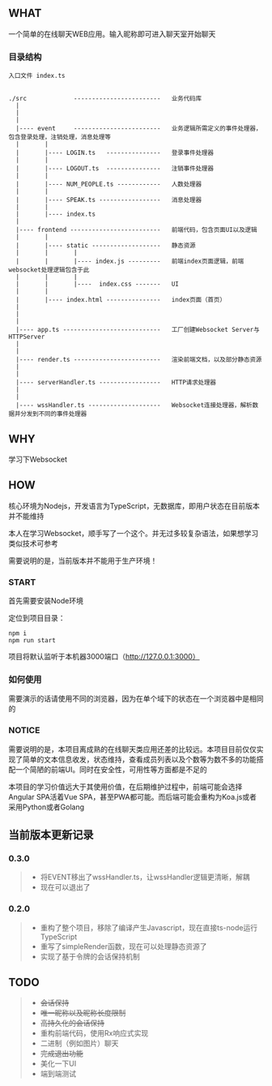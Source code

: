 ## WHAT

一个简单的在线聊天WEB应用。输入昵称即可进入聊天室开始聊天

### 目录结构

```
入口文件 index.ts


./src             ------------------------   业务代码库
  |
  |
  |
  |---- event     ------------------------   业务逻辑所需定义的事件处理器，包含登录处理，注销处理，消息处理等
  |       |
  |       |---- LOGIN.ts   ---------------   登录事件处理器
  |       |
  |       |---- LOGOUT.ts  ---------------   注销事件处理器
  |       |
  |       |---- NUM_PEOPLE.ts ------------   人数处理器
  |       |
  |       |---- SPEAK.ts -----------------   消息处理器
  |       |
  |       |---- index.ts
  |
  |---- frontend -------------------------   前端代码，包含页面UI以及逻辑
  |       |
  |       |---- static -------------------   静态资源
  |       |       |
  |       |       |---- index.js ---------   前端index页面逻辑，前端websocket处理逻辑包含于此
  |       |       |
  |       |       |----  index.css -------   UI
  |       |
  |       |---- index.html ---------------   index页面（首页）
  |
  |
  |
  |---- app.ts ---------------------------   工厂创建Websocket Server与HTTPServer
  |
  |
  |---- render.ts ------------------------   渲染前端文档，以及部分静态资源
  |
  |
  |---- serverHandler.ts -----------------   HTTP请求处理器
  |
  |
  |---- wssHandler.ts --------------------   Websocket连接处理器，解析数据并分发到不同的事件处理器

```

## WHY

学习下Websocket


## HOW

核心环境为Nodejs，开发语言为TypeScript，无数据库，即用户状态在目前版本并不能维持

本人在学习Websocket，顺手写了一个这个。并无过多较复杂语法，如果想学习类似技术可参考

需要说明的是，当前版本并不能用于生产环境！

### START

首先需要安装Node环境

定位到项目目录：

```
npm i
npm run start
```

项目将默认监听于本机器3000端口（http://127.0.0.1:3000）

### 如何使用

需要演示的话请使用不同的浏览器，因为在单个域下的状态在一个浏览器中是相同的

### NOTICE

需要说明的是，本项目离成熟的在线聊天类应用还差的比较远。本项目目前仅仅实现了简单的文本信息收发，状态维持，查看成员列表以及个数等为数不多的功能搭配一个简陋的前端UI。同时在安全性，可用性等方面都是不足的

本项目的学习价值远大于其使用价值，在后期维护过程中，前端可能会选择Angular SPA活着Vue SPA，甚至PWA都可能。而后端可能会重构为Koa.js或者采用Python或者Golang

## 当前版本更新记录

### 0.3.0

> * 将EVENT移出了wssHandler.ts，让wssHandler逻辑更清晰，解耦
> * 现在可以退出了

### 0.2.0

> * 重构了整个项目，移除了编译产生Javascript，现在直接ts-node运行TypeScript
> * 重写了simpleRender函数，现在可以处理静态资源了
> * 实现了基于令牌的会话保持机制


## TODO

> * ~~会话保持~~
> * ~~唯一昵称以及昵称长度限制~~
> * ~~高持久化的会话保持~~
> * 重构前端代码，使用Rx响应式实现
> * 二进制（例如图片）聊天
> * ~~完成退出功能~~
> * 美化一下UI
> * 端到端测试